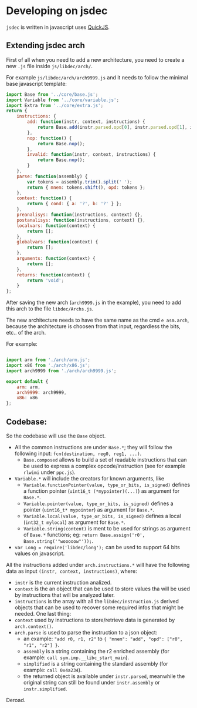 # Developing on jsdec

`jsdec` is written in javascript uses [QuickJS](https://bellard.org/quickjs/).

## Extending jsdec arch

First of all when you need to add a new architecture, you need to create a new `.js` file inside `js/libdec/arch/`.

For example `js/libdec/arch/arch9999.js` and it needs to follow the minimal base javascript template:
```js
import Base from '../core/base.js';
import Variable from '../core/variable.js';
import Extra from '../core/extra.js';
return {
    instructions: {
        add: function(instr, context, instructions) {
            return Base.add(instr.parsed.opd[0], instr.parsed.opd[1], instr.parsed.opd[2]);
        },
        nop: function() {
            return Base.nop();
        },
        invalid: function(instr, context, instructions) {
            return Base.nop();
        }
    },
    parse: function(assembly) {
        var tokens = assembly.trim().split(' ');
        return { mnem: tokens.shift(), opd: tokens };
    },
    context: function() {
        return { cond: { a: '?', b: '?' } };
    },
    preanalisys: function(instructions, context) {},
    postanalisys: function(instructions, context) {},
    localvars: function(context) {
        return [];
    },
    globalvars: function(context) {
        return [];
    },
    arguments: function(context) {
        return [];
    },
    returns: function(context) {
        return 'void';
    }
};
```
After saving the new arch (`arch9999.js` in the example), you need to add this arch to the file `libdec/Archs.js`.

The new architecture needs to have the same name as the cmd `e asm.arch`, because the architecture is choosen from that input, regardless the bits, etc.. of the arch.

For example:
```js

import arm from './arch/arm.js';
import x86 from './arch/x86.js';
import arch9999 from './arch/arch9999.js';

export default {
    arm: arm,
    arch9999: arch9999,
    x86: x86
};
```

## Codebase:

So the codebase will use the `Base` object.

* All the common instructions are under `Base.*`; they will follow the following input: `fcn(destination, reg0, reg1, ...)`.
  - `Base.composed` allows to build a set of readable instructions that can be used to express a complex opcode/instruction (see for example `rlwimi` under `ppc.js`).
* `Variable.*` will include the creators for known arguments, like
  - `Variable.functionPointer(value, type_or_bits, is_signed)` defines a function pointer (`uint16_t (*mypointer)(...)`) as argument for `Base.*`.
  - `Variable.pointer(value, type_or_bits, is_signed)` defines a pointer (`uint16_t* mypointer`) as argument for `Base.*`.
  - `Variable.local(value, type_or_bits, is_signed)` defines a local (`int32_t mylocal`) as argument for `Base.*`.
  - `Variable.string(content)` is ment to be used for strings as argument of `Base.*` functions; eg: `return Base.assign('r0', Base.string('"wooooow"'));`.
* `var Long = require('libdec/long');` can be used to support 64 bits values on javascript.

All the instructions added under `arch.instructions.*` will have the following data as input `(instr, context, instructions)`, where:
* `instr` is the current instruction analized.
* `context` is the an object that can be used to store values tha will be used by instructions that will be analyzed later.
* `instructions` is the array with all the `libdec/instruction.js` derived objects that can be used to recover some required infos that might be needed.
One last thing:
* `context` used by instructions to store/retrieve data is generated by `arch.context()`.
* `arch.parse` is used to parse the instruction to a json object:
  - an example: `"add r0, r1, r2"` to `{ "mnem": "add", "opd": ["r0", "r1", "r2"] }`.
  - `assembly` is a string containing the r2 enriched assembly (for example: `call sym.imp.__libc_start_main`).
  - `simplified` is a string containing the standard assembly (for example: `call 0x4a234`).
  - the returned object is available under `instr.parsed`, meanwhile the original string can still be found under `instr.assembly` or `instr.simplified`.

Deroad.


